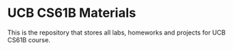 # UCB CS61B Materials
This is the repository that stores all labs, homeworks and projects for UCB CS61B course.
